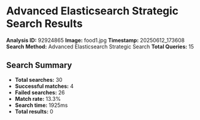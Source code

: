 # Advanced Elasticsearch Strategic Search Results

**Analysis ID:** 92924865
**Image:** food1.jpg
**Timestamp:** 20250612_173608
**Search Method:** Advanced Elasticsearch Strategic Search
**Total Queries:** 15

## Search Summary

- **Total searches:** 30
- **Successful matches:** 4
- **Failed searches:** 26
- **Match rate:** 13.3%
- **Search time:** 1925ms
- **Total results:** 0


